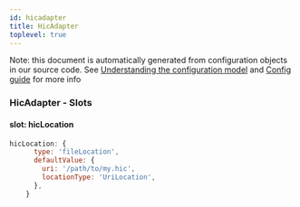 ```yaml
---
id: hicadapter
title: HicAdapter
toplevel: true
---
```


Note: this document is automatically generated from configuration objects in
our source code. See [Understanding the configuration
model](/docs/devguide_config/) and [Config guide](/docs/config_guide) for more
info

### HicAdapter - Slots

#### slot: hicLocation

```js
hicLocation: {
      type: 'fileLocation',
      defaultValue: {
        uri: '/path/to/my.hic',
        locationType: 'UriLocation',
      },
    }
```

